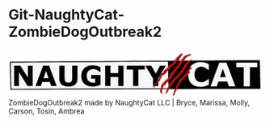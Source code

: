 # Git-NaughtyCat-ZombieDogOutbreak2
![NaughtyCat Logo](Assets/prefabs/Carson/logo_transparent.jpg)
ZombieDogOutbreak2 made by NaughtyCat LLC | Bryce, Marissa, Molly, Carson, Tosin, Ambrea
